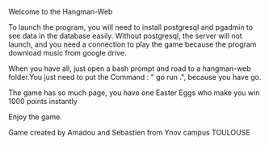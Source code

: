 Welcome to the Hangman-Web

To launch the program, you will need to install postgresql and pgadmin to see data in the database easily.
Without postgresql, the server will not launch, and you need a connection to play the game because the
program download music from google drive.

When you have all, just open a bash prompt and road to a hangman-web folder.You just need to put the 
Command : " go run .", because you have go.

The game has so much page, you have one Easter Eggs who make you win 1000 points instantly

Enjoy the game.

Game created by Amadou and Sebastien from Ynov campus TOULOUSE